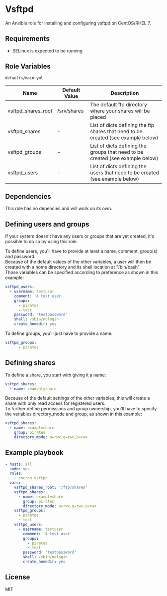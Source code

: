 # Vsftpd

An Ansible role for installing and configuring vsftpd on CentOS/RHEL 7.  

## Requirements

- SELinux is expected to be running

## Role Variables

`defaults/main.yml`

| Name           | Default Value | Description                        |
| -------------- | ------------- | -----------------------------------|
| vsftpd_shares_root | /srv/shares | The default ftp directory where your shares will be placed |
| vsftpd_shares | -      | List of dicts defining the ftp shares that need to be created (see example below) |
| vsftpd_groups | -      | List of dicts defining the groups that need to be created (see example below) |
| vsftpd_users | -      | List of dicts defining the users that need to be created (see example below) |

## Dependencies

This role has no depencies and will work on its own.

## Defining users and groups

If your system doesn't have any users or groups that are yet created, it's possible to do so by using this role.  

To define users, you'll have to provide at least a name, comment, group(s) and password.  
Because of the default values of the other variables, a user will then be created with a home directory and its shell location at "/bin/bash".  
Those variables can be specified according to preference as shown in this example: 

```Yaml 
vsftpd_users:
  - username: testuser
    comment: 'A test user'
    groups:
      - pirates
      - test
    password: 'testpassword'
    shell: /sbin/nologin
    create_homedir: yes
``` 

To define groups, you'll just have to provide a name.  
```Yaml
vsftpd_groups: 
      - pirates
``` 

## Defining shares

To define a share, you start with giving it a name:

```Yaml
vsftpd_shares:
  - name: readonlyshare
```
Because of the default settings of the other variables, this will create a share with only read access for registered users.  
To further define permissions and group ownership, you'll have to specify the variables directory_mode and group, as shown in this example:

```Yaml
vsftpd_shares:
  - name: exampleshare
    group: pirates
    directory_mode: u=rwx,g=rwx,o=rwx
```

## Example playbook

```Yaml
- hosts: all
  sudo: yes
  roles:
    - encron.vsftpd
  vars:
    vsftpd_shares_root: '/ftp/shares'
    vsftpd_shares:
      - name: exampleshare
        group: pirates
        directory_mode: u=rwx,g=rwx,o=rwx
    vsftpd_groups: 
      - pirates
      - test
    vsftpd_users:
      - username: testuser
        comment: 'A test user'
        groups:
          - pirates
          - test
        password: 'testpassword'
        shell: /sbin/nologin
        create_homedir: yes
```

## License

MIT
